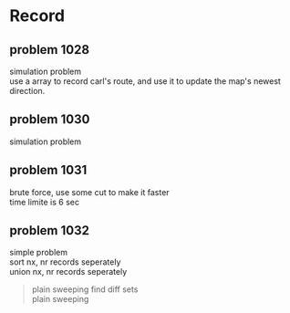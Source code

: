 # Record  

## problem 1028  
simulation problem  
use a array to record carl's route, and use it to update the map's newest direction.

## problem 1030  
simulation problem

## problem 1031  
brute force, use some cut to make it faster  
time limite is 6 sec   

## problem 1032  
simple problem  
sort nx, nr records seperately  
union nx, nr records seperately  
> plain sweeping
find diff sets  
> plain sweeping